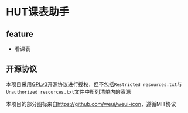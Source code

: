 # HUT课表助手

## feature

* 看课表

## 开源协议

本项目采用[GPLv3](https://www.gnu.org/licenses/gpl-3.0.en.html)开源协议进行授权，但不包括`Restricted resources.txt`与`Unauthorized resources.txt`文件中所列清单内的资源

本项目的部分图标来自<https://github.com/weui/weui-icon>，遵循MIT协议
